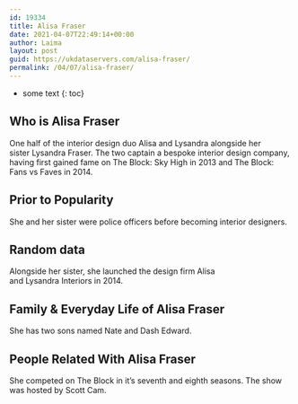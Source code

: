 ```yaml
---
id: 19334
title: Alisa Fraser
date: 2021-04-07T22:49:14+00:00
author: Laima
layout: post
guid: https://ukdataservers.com/alisa-fraser/
permalink: /04/07/alisa-fraser/
---
```


* some text
{: toc}


## Who is Alisa Fraser
                  
                  
                  
One half of the interior design duo Alisa and Lysandra alongside her sister Lysandra Fraser. The two captain a bespoke interior design company, having first gained fame on The Block: Sky High in 2013 and The Block: Fans vs Faves in 2014.   
                  
              
            
              
            
                
                
                
## Prior to Popularity
                  
                  
                  
She and her sister were police officers before becoming interior designers. 
                  
              
            
              
            
                
                
                
## Random data
                  
                  
                  
Alongside her sister, she launched the design firm Alisa and Lysandra Interiors in 2014.  
                  
              
            
              
            
                
                
                
## Family & Everyday Life of Alisa Fraser
                  
                  
                  
She has two sons named Nate and Dash Edward. 
                  
              
            
              
            
                
                
                
## People Related With Alisa Fraser
                  
                  
                  
She competed on The Block in it&#8217;s seventh and eighth seasons. The show was hosted by Scott Cam. 
                  
              
            
              
            
                
              
            
              
              
            
            
              
            
          
          
          